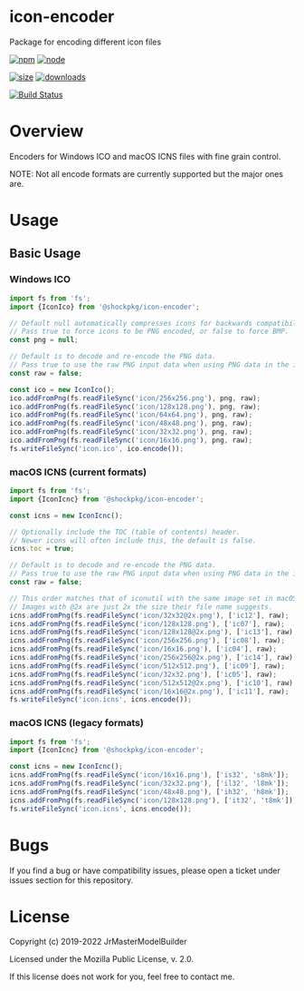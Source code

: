 # icon-encoder

Package for encoding different icon files

[![npm](https://img.shields.io/npm/v/@shockpkg/icon-encoder.svg)](https://npmjs.com/package/@shockpkg/icon-encoder)
[![node](https://img.shields.io/node/v/@shockpkg/icon-encoder.svg)](https://nodejs.org)

[![size](https://packagephobia.now.sh/badge?p=@shockpkg/icon-encoder)](https://packagephobia.now.sh/result?p=@shockpkg/icon-encoder)
[![downloads](https://img.shields.io/npm/dm/@shockpkg/icon-encoder.svg)](https://npmcharts.com/compare/@shockpkg/icon-encoder?minimal=true)

[![Build Status](https://github.com/shockpkg/icon-encoder/workflows/main/badge.svg?branch=master)](https://github.com/shockpkg/icon-encoder/actions?query=workflow%3Amain+branch%3Amaster)

# Overview

Encoders for Windows ICO and macOS ICNS files with fine grain control.

NOTE: Not all encode formats are currently supported but the major ones are.

# Usage

## Basic Usage

### Windows ICO

```js
import fs from 'fs';
import {IconIco} from '@shockpkg/icon-encoder';

// Default null automatically compresses icons for backwards compatibility.
// Pass true to force icons to be PNG encoded, or false to force BMP.
const png = null;

// Default is to decode and re-encode the PNG data.
// Pass true to use the raw PNG input data when using PNG data in the icon.
const raw = false;

const ico = new IconIco();
ico.addFromPng(fs.readFileSync('icon/256x256.png'), png, raw);
ico.addFromPng(fs.readFileSync('icon/128x128.png'), png, raw);
ico.addFromPng(fs.readFileSync('icon/64x64.png'), png, raw);
ico.addFromPng(fs.readFileSync('icon/48x48.png'), png, raw);
ico.addFromPng(fs.readFileSync('icon/32x32.png'), png, raw);
ico.addFromPng(fs.readFileSync('icon/16x16.png'), png, raw);
fs.writeFileSync('icon.ico', ico.encode());
```

### macOS ICNS (current formats)

```js
import fs from 'fs';
import {IconIcnc} from '@shockpkg/icon-encoder';

const icns = new IconIcnc();

// Optionally include the TOC (table of contents) header.
// Newer icons will often include this, the default is false.
icns.toc = true;

// Default is to decode and re-encode the PNG data.
// Pass true to use the raw PNG input data when using PNG data in the icon.
const raw = false;

// This order matches that of iconutil with the same image set in macOS 10.14.
// Images with @2x are just 2x the size their file name suggests.
icns.addFromPng(fs.readFileSync('icon/32x32@2x.png'), ['ic12'], raw);
icns.addFromPng(fs.readFileSync('icon/128x128.png'), ['ic07'], raw);
icns.addFromPng(fs.readFileSync('icon/128x128@2x.png'), ['ic13'], raw);
icns.addFromPng(fs.readFileSync('icon/256x256.png'), ['ic08'], raw);
icns.addFromPng(fs.readFileSync('icon/16x16.png'), ['ic04'], raw);
icns.addFromPng(fs.readFileSync('icon/256x256@2x.png'), ['ic14'], raw);
icns.addFromPng(fs.readFileSync('icon/512x512.png'), ['ic09'], raw);
icns.addFromPng(fs.readFileSync('icon/32x32.png'), ['ic05'], raw);
icns.addFromPng(fs.readFileSync('icon/512x512@2x.png'), ['ic10'], raw);
icns.addFromPng(fs.readFileSync('icon/16x16@2x.png'), ['ic11'], raw);
fs.writeFileSync('icon.icns', icns.encode());
```

### macOS ICNS (legacy formats)

```js
import fs from 'fs';
import {IconIcnc} from '@shockpkg/icon-encoder';

const icns = new IconIcnc();
icns.addFromPng(fs.readFileSync('icon/16x16.png'), ['is32', 's8mk']);
icns.addFromPng(fs.readFileSync('icon/32x32.png'), ['il32', 'l8mk']);
icns.addFromPng(fs.readFileSync('icon/48x48.png'), ['ih32', 'h8mk']);
icns.addFromPng(fs.readFileSync('icon/128x128.png'), ['it32', 't8mk']);
fs.writeFileSync('icon.icns', icns.encode());
```

# Bugs

If you find a bug or have compatibility issues, please open a ticket under issues section for this repository.

# License

Copyright (c) 2019-2022 JrMasterModelBuilder

Licensed under the Mozilla Public License, v. 2.0.

If this license does not work for you, feel free to contact me.
